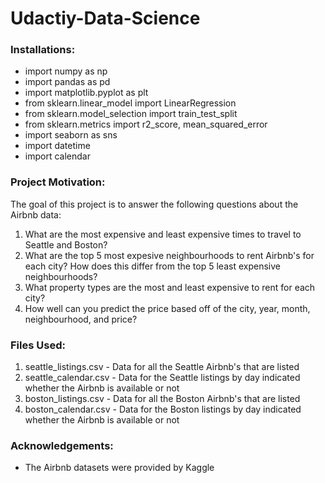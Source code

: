 # Udactiy-Data-Science
### Installations:
- import numpy as np
- import pandas as pd
- import matplotlib.pyplot as plt
- from sklearn.linear_model import LinearRegression
- from sklearn.model_selection import train_test_split
- from sklearn.metrics import r2_score, mean_squared_error
- import seaborn as sns
- import datetime
- import calendar
### Project Motivation:
The goal of this project is to answer the following questions about the Airbnb data:
1. What are the most expensive and least expensive times to travel to Seattle and Boston?
2. What are the top 5 most expesive neighbourhoods to rent Airbnb's for each city? How does this differ from the top 5 least expensive neighbourhoods?
3. What property types are the most and least expensive to rent for each city? 
4. How well can you predict the price based off of the city, year, month, neighbourhood, and price?
### Files Used:
1. seattle_listings.csv - Data for all the Seattle Airbnb's that are listed
2. seattle_calendar.csv - Data for the Seattle listings by day indicated whether the Airbnb is available or not
3. boston_listings.csv - Data for all the Boston Airbnb's that are listed
4. boston_calendar.csv - Data for the Boston listings by day indicated whether the Airbnb is available or not
### Acknowledgements:
- The Airbnb datasets were provided by Kaggle
